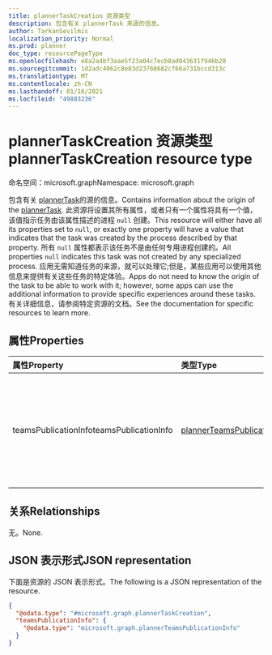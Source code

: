 ```yaml
---
title: plannerTaskCreation 资源类型
description: 包含有关 plannerTask 来源的信息。
author: TarkanSevilmis
localization_priority: Normal
ms.prod: planner
doc_type: resourcePageType
ms.openlocfilehash: e8a2a4bf3aae5f23a04c7ecb8ad043631f946b20
ms.sourcegitcommit: 1d2adc4062c8e83d23768682cf66a731bccd313c
ms.translationtype: MT
ms.contentlocale: zh-CN
ms.lasthandoff: 01/16/2021
ms.locfileid: "49883236"
---
```

# <a name="plannertaskcreation-resource-type"></a><span data-ttu-id="9ffad-103">plannerTaskCreation 资源类型</span><span class="sxs-lookup"><span data-stu-id="9ffad-103">plannerTaskCreation resource type</span></span>

<span data-ttu-id="9ffad-104">命名空间：microsoft.graph</span><span class="sxs-lookup"><span data-stu-id="9ffad-104">Namespace: microsoft.graph</span></span>

<span data-ttu-id="9ffad-105">包含有关 [plannerTask](plannerTask.md)的源的信息。</span><span class="sxs-lookup"><span data-stu-id="9ffad-105">Contains information about the origin of the [plannerTask](plannerTask.md).</span></span> <span data-ttu-id="9ffad-106">此资源将设置其所有属性，或者只有一个属性将具有一个值，该值指示任务由该属性描述的进程 `null` 创建。</span><span class="sxs-lookup"><span data-stu-id="9ffad-106">This resource will either have all its properties set to `null`, or exactly one property will have a value that indicates that the task was created by the process described by that property.</span></span> <span data-ttu-id="9ffad-107">所有 `null` 属性都表示该任务不是由任何专用进程创建的。</span><span class="sxs-lookup"><span data-stu-id="9ffad-107">All properties `null` indicates this task was not created by any specialized process.</span></span> <span data-ttu-id="9ffad-108">应用无需知道任务的来源，就可以处理它;但是，某些应用可以使用其他信息来提供有关这些任务的特定体验。</span><span class="sxs-lookup"><span data-stu-id="9ffad-108">Apps do not need to know the origin of the task to be able to work with it; however, some apps can use the additional information to provide specific experiences around these tasks.</span></span> <span data-ttu-id="9ffad-109">有关详细信息，请参阅特定资源的文档。</span><span class="sxs-lookup"><span data-stu-id="9ffad-109">See the documentation for specific resources to learn more.</span></span>

## <a name="properties"></a><span data-ttu-id="9ffad-110">属性</span><span class="sxs-lookup"><span data-stu-id="9ffad-110">Properties</span></span>
|<span data-ttu-id="9ffad-111">属性</span><span class="sxs-lookup"><span data-stu-id="9ffad-111">Property</span></span>|<span data-ttu-id="9ffad-112">类型</span><span class="sxs-lookup"><span data-stu-id="9ffad-112">Type</span></span>|<span data-ttu-id="9ffad-113">Description</span><span class="sxs-lookup"><span data-stu-id="9ffad-113">Description</span></span>|
|:---|:---|:---|
|<span data-ttu-id="9ffad-114">teamsPublicationInfo</span><span class="sxs-lookup"><span data-stu-id="9ffad-114">teamsPublicationInfo</span></span>|[<span data-ttu-id="9ffad-115">plannerTeamsPublicationInfo</span><span class="sxs-lookup"><span data-stu-id="9ffad-115">plannerTeamsPublicationInfo</span></span>](../resources/plannerteamspublicationinfo.md)|<span data-ttu-id="9ffad-116">有关创建此任务的发布过程的信息。</span><span class="sxs-lookup"><span data-stu-id="9ffad-116">Information about the publication process that created this task.</span></span> <span data-ttu-id="9ffad-117">`null` 值表示该任务不是由发布过程创建的。</span><span class="sxs-lookup"><span data-stu-id="9ffad-117">`null` value indicates that the task was not created by a publication process.</span></span>|

## <a name="relationships"></a><span data-ttu-id="9ffad-118">关系</span><span class="sxs-lookup"><span data-stu-id="9ffad-118">Relationships</span></span>
<span data-ttu-id="9ffad-119">无。</span><span class="sxs-lookup"><span data-stu-id="9ffad-119">None.</span></span>

## <a name="json-representation"></a><span data-ttu-id="9ffad-120">JSON 表示形式</span><span class="sxs-lookup"><span data-stu-id="9ffad-120">JSON representation</span></span>
<span data-ttu-id="9ffad-121">下面是资源的 JSON 表示形式。</span><span class="sxs-lookup"><span data-stu-id="9ffad-121">The following is a JSON representation of the resource.</span></span>
<!-- {
  "blockType": "resource",
  "@odata.type": "microsoft.graph.plannerTaskCreation"
}
-->
``` json
{
  "@odata.type": "#microsoft.graph.plannerTaskCreation",
  "teamsPublicationInfo": {
    "@odata.type": "microsoft.graph.plannerTeamsPublicationInfo"
  }
}
```

